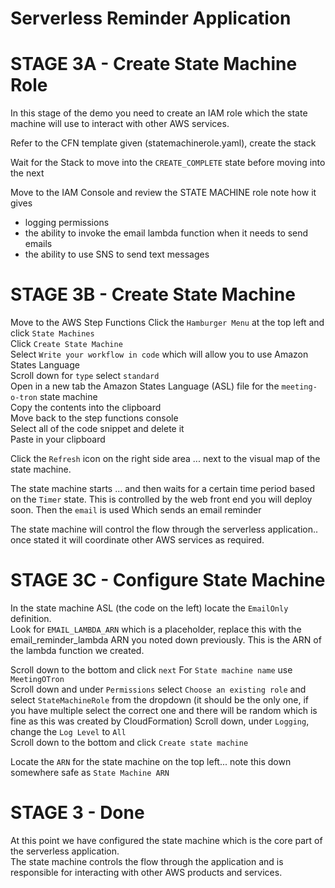 # Serverless Reminder Application

# STAGE 3A - Create State Machine Role

In this stage of the demo you need to create an IAM role which the state machine will use to interact with other AWS services.  

Refer to the CFN template given (statemachinerole.yaml), create the stack

Wait for the Stack to move into the `CREATE_COMPLETE` state before moving into the next 

Move to the IAM Console and review the STATE MACHINE role
note how it gives 

- logging permissions
- the ability to invoke the email lambda function when it needs to send emails
- the ability to use SNS to send text messages

# STAGE 3B - Create State Machine

Move to the AWS Step Functions
Click the `Hamburger Menu` at the top left and click `State Machines`  
Click `Create State Machine`  
Select `Write your workflow in code` which will allow you to use Amazon States Language  
Scroll down
for `type` select `standard`  
Open in a new tab the Amazon States Language (ASL) file for the `meeting-o-tron` state machine  
Copy the contents into the clipboard   
Move back to the step functions console   
Select all of the code snippet and delete it  
Paste in your clipboard  

Click the `Refresh` icon on the right side area ... next to the visual map of the state machine.    

The state machine starts ... and then waits for a certain time period based on the `Timer` state. This is controlled by the web front end you will deploy soon. Then the `email` is used Which sends an email reminder

The state machine will control the flow through the serverless application.. once stated it will coordinate other AWS services as required.  

# STAGE 3C - Configure State Machine

In the state machine ASL (the code on the left) locate the `EmailOnly` definition.  
Look for `EMAIL_LAMBDA_ARN` which is a placeholder, replace this with the email_reminder_lambda ARN you noted down previously. This is the ARN of the lambda function we created.

Scroll down to the bottom and click `next` 
For `State machine name` use `MeetingOTron`  
Scroll down and under `Permissions` select `Choose an existing role` and select `StateMachineRole` from the dropdown (it should be the only one, if you have multiple select the correct one and there will be random which is fine as this was created by CloudFormation)
Scroll down, under `Logging`, change the `Log Level` to `All`  
Scroll down to the bottom and click `Create state machine`  

Locate the `ARN` for the state machine on the top left... note this down somewhere safe as `State Machine ARN`  


# STAGE 3 - Done

At this point we have configured the state machine which is the core part of the serverless application.  
The state machine controls the flow through the application and is responsible for interacting with other AWS products and services.  

